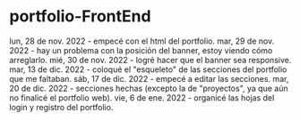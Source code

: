 # portfolio-FrontEnd
lun, 28 de nov. 2022 - empecé con el html del portfolio.
mar, 29 de nov. 2022 - hay un problema con la posición del banner, estoy viendo cómo arreglarlo.
mié, 30 de nov. 2022 - logré hacer que el banner sea responsive.
mar, 13 de dic. 2022 - coloqué el "esqueleto" de las secciones del portfolio que me faltaban.
sáb, 17 de dic. 2022 - empecé a editar las secciones.
mar, 20 de dic. 2022 - secciones hechas (excepto la de "proyectos", ya que aún no finalicé el portfolio web).
vie, 6 de ene. 2022 - organicé las hojas del login y registro del portfolio.